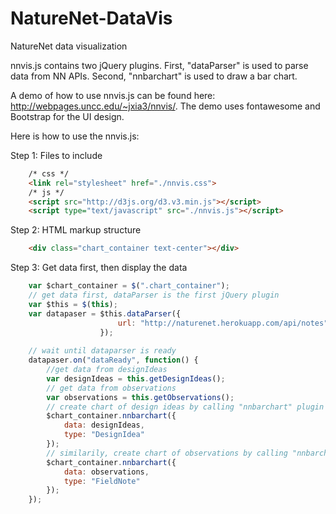 NatureNet-DataVis
=================

NatureNet data visualization

nnvis.js contains two jQuery plugins. First, "dataParser" is used to parse data from NN APIs. Second, "nnbarchart" is used to draw a bar chart.

A demo of how to use nnvis.js can be found here: http://webpages.uncc.edu/~jxia3/nnvis/. The demo uses fontawesome and Bootstrap for the UI design.

Here is how to use the nnvis.js:

Step 1: Files to include
```HTML
    /* css */
    <link rel="stylesheet" href="./nnvis.css">
    /* js */
    <script src="http://d3js.org/d3.v3.min.js"></script>
    <script type="text/javascript" src="./nnvis.js"></script>
```
Step 2: HTML markup structure
```HTML
    <div class="chart_container text-center"></div>
```    
Step 3: Get data first, then display the data 
```Javascript
    var $chart_container = $(".chart_container");
    // get data first, dataParser is the first jQuery plugin
    var $this = $(this);
    var datapaser = $this.dataParser({
						url: "http://naturenet.herokuapp.com/api/notes"
					});
		
    // wait until dataparser is ready
    datapaser.on("dataReady", function() {
    	//get data from designIdeas
		var designIdeas = this.getDesignIdeas();
		// get data from observations
		var observations = this.getObservations();
		// create chart of design ideas by calling "nnbarchart" plugin
      	$chart_container.nnbarchart({
			data: designIdeas,
			type: "DesignIdea"
		});
		// similarily, create chart of observations by calling "nnbarchart" plugin
      	$chart_container.nnbarchart({
		  	data: observations,
		  	type: "FieldNote"
		});
	});
  
```
